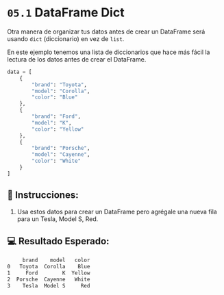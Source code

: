 # `05.1` DataFrame Dict

Otra manera de organizar tus datos antes de crear un DataFrame será usando `dict` (diccionario) en vez de `list`.

En este ejemplo tenemos una lista de diccionarios que hace más fácil la lectura de los datos antes de crear el DataFrame.

```python
data = [
    { 
        "brand": "Toyota", 
        "model": "Corolla",
        "color": "Blue"
    },
    {
        "brand": "Ford", 
        "model": "K",
        "color": "Yellow"
    },
    {
        "brand": "Porsche", 
        "model": "Cayenne",
        "color": "White"
    }
]
```

## 📝 Instrucciones: 

1. Usa estos datos para crear un DataFrame pero agrégale una nueva fila para un Tesla, Model S, Red. 

## 💻 Resultado Esperado:

```bash
     brand    model   color
0   Toyota  Corolla    Blue
1     Ford        K  Yellow
2  Porsche  Cayenne   White
3    Tesla  Model S     Red
```
